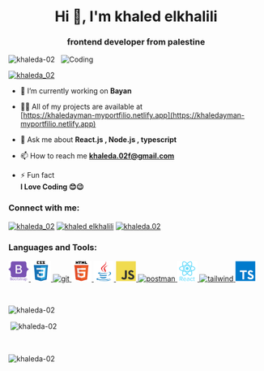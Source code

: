 <!-- [![MasterHead](https://encrypted-tbn0.gstatic.com/images?q=tbn:ANd9GcSfJZOIHgZ36D-h-hytMQflOgtZa30BhNIdfQ&usqp=CAU)](https://rishavchanda.io) -->
<!-- <img align="center" alt="Coding" width="1000" src="https://encrypted-tbn0.gstatic.com/images?q=tbn:ANd9GcTVMZfscFyZ0KN-6glzYS-0dGiQFMqaVPu7IA&usqp=CAU"/> -->
<h1 align="center"> Hi 👋, I'm khaled elkhalili </h1>
<h3 align="center">frontend developer from palestine</h3>
<img align="right" alt="Coding" width="400" src="https://i.pinimg.com/originals/e4/26/70/e426702edf874b181aced1e2fa5c6cde.gif"/>

<p align="left"> <img src="https://komarev.com/ghpvc/?username=khaleda-02&label=Profile%20views&color=0e75b6&style=flat" alt="khaleda-02" /> </p>



<p align="left"> <a href="https://twitter.com/khaleda_02" target="blank"><img src="https://img.shields.io/twitter/follow/khaleda_02?logo=twitter&style=for-the-badge" alt="khaleda_02" /></a> </p>

- 🔭 I’m currently working on **Bayan**

- 👨‍💻 All of my projects are available at <br/> [https://khaledayman-myportfilio.netlify.app](https://khaledayman-myportfilio.netlify.app)

- 💬 Ask me about **React.js , Node.js , typescript**

- 📫 How to reach me **khaleda.02f@gmail.com**

- ⚡ Fun fact <br/> **I Love Coding 😊😉**

<h3 align="left">Connect with me:</h3>
<p align="left">
<a href="https://twitter.com/khaleda_02" target="blank"><img align="center" src="https://raw.githubusercontent.com/rahuldkjain/github-profile-readme-generator/master/src/images/icons/Social/twitter.svg" alt="khaleda_02" height="30" width="40" /></a>
<a href="https://linkedin.com/in/khaled elkhalili" target="blank"><img align="center" src="https://raw.githubusercontent.com/rahuldkjain/github-profile-readme-generator/master/src/images/icons/Social/linked-in-alt.svg" alt="khaled elkhalili" height="30" width="40" /></a>
<a href="https://instagram.com/khaleda.02" target="blank"><img align="center" src="https://raw.githubusercontent.com/rahuldkjain/github-profile-readme-generator/master/src/images/icons/Social/instagram.svg" alt="khaleda.02" height="30" width="40" /></a>
</p>

<h3 align="left">Languages and Tools:</h3>
<p align="left"> <a href="https://getbootstrap.com" target="_blank" rel="noreferrer"> <img src="https://raw.githubusercontent.com/devicons/devicon/master/icons/bootstrap/bootstrap-plain-wordmark.svg" alt="bootstrap" width="40" height="40"/> </a> <a href="https://www.w3schools.com/css/" target="_blank" rel="noreferrer"> <img src="https://raw.githubusercontent.com/devicons/devicon/master/icons/css3/css3-original-wordmark.svg" alt="css3" width="40" height="40"/> </a> <a href="https://git-scm.com/" target="_blank" rel="noreferrer"> <img src="https://www.vectorlogo.zone/logos/git-scm/git-scm-icon.svg" alt="git" width="40" height="40"/> </a> <a href="https://www.w3.org/html/" target="_blank" rel="noreferrer"> <img src="https://raw.githubusercontent.com/devicons/devicon/master/icons/html5/html5-original-wordmark.svg" alt="html5" width="40" height="40"/> </a> <a href="https://www.java.com" target="_blank" rel="noreferrer"> <img src="https://raw.githubusercontent.com/devicons/devicon/master/icons/java/java-original.svg" alt="java" width="40" height="40"/> </a> <a href="https://developer.mozilla.org/en-US/docs/Web/JavaScript" target="_blank" rel="noreferrer"> <img src="https://raw.githubusercontent.com/devicons/devicon/master/icons/javascript/javascript-original.svg" alt="javascript" width="40" height="40"/> </a> <a href="https://postman.com" target="_blank" rel="noreferrer"> <img src="https://www.vectorlogo.zone/logos/getpostman/getpostman-icon.svg" alt="postman" width="40" height="40"/> </a> <a href="https://reactjs.org/" target="_blank" rel="noreferrer"> <img src="https://raw.githubusercontent.com/devicons/devicon/master/icons/react/react-original-wordmark.svg" alt="react" width="40" height="40"/> </a> <a href="https://tailwindcss.com/" target="_blank" rel="noreferrer"> <img src="https://www.vectorlogo.zone/logos/tailwindcss/tailwindcss-icon.svg" alt="tailwind" width="40" height="40"/> </a> <a href="https://www.typescriptlang.org/" target="_blank" rel="noreferrer"> <img src="https://raw.githubusercontent.com/devicons/devicon/master/icons/typescript/typescript-original.svg" alt="typescript" width="40" height="40"/> </a> </p>

<br/>
<p><img align="left" src="https://github-readme-stats.vercel.app/api/top-langs?username=khaleda-02&show_icons=true&locale=en&layout=compact" alt="khaleda-02" /></p>
<br/>
<p>&nbsp;<img align="center" src="https://github-readme-stats.vercel.app/api?username=khaleda-02&show_icons=true&locale=en" alt="khaleda-02" /></p>
<br/>
<p><img align="center" src="https://github-readme-streak-stats.herokuapp.com/?user=khaleda-02&" alt="khaleda-02" /></p>
